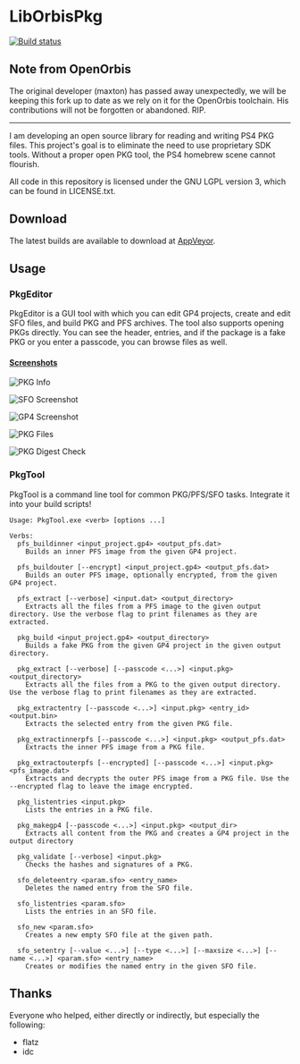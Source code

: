 # LibOrbisPkg
[![Build status](https://ci.appveyor.com/api/projects/status/f0bok1ljnshd2dr0?svg=true)](https://ci.appveyor.com/project/maxton/liborbispkg/build/artifacts)

## Note from OpenOrbis
The original developer (maxton) has passed away unexpectedly, we will be keeping this fork up to date as we rely on it for the OpenOrbis toolchain. His contributions will not be forgotten or abandoned. RIP.

---

I am developing an open source library for reading and writing PS4 PKG files.
This project's goal is to eliminate the need to use proprietary SDK tools.
Without a proper open PKG tool, the PS4 homebrew scene cannot flourish. 

All code in this repository is licensed under the GNU LGPL version 3, which can be found in LICENSE.txt.

## Download
The latest builds are available to download at [AppVeyor](https://ci.appveyor.com/project/maxton/liborbispkg/build/artifacts).

## Usage

### PkgEditor
PkgEditor is a GUI tool with which you can edit GP4 projects, create and edit SFO files, and build PKG and PFS archives.
The tool also supports opening PKGs directly. You can see the header, entries, and if the package is a fake PKG or
you enter a passcode, you can browse files as well.

#### [Screenshots](https://imgur.com/a/n0cP5Ox)

![PKG Info](https://i.imgur.com/H8xJRvj.png)

![SFO Screenshot](https://i.imgur.com/6BBdxim.png)

![GP4 Screenshot](https://i.imgur.com/cjEzB6T.png)

![PKG Files](https://i.imgur.com/hT1QjcM.png)

![PKG Digest Check](https://i.imgur.com/VoHuGRF.png)

### PkgTool
PkgTool is a command line tool for common PKG/PFS/SFO tasks. Integrate it into your build scripts!

```
Usage: PkgTool.exe <verb> [options ...]

Verbs:
  pfs_buildinner <input_project.gp4> <output_pfs.dat>
    Builds an inner PFS image from the given GP4 project.

  pfs_buildouter [--encrypt] <input_project.gp4> <output_pfs.dat>
    Builds an outer PFS image, optionally encrypted, from the given GP4 project.

  pfs_extract [--verbose] <input.dat> <output_directory>
    Extracts all the files from a PFS image to the given output directory. Use the verbose flag to print filenames as they are extracted.

  pkg_build <input_project.gp4> <output_directory>
    Builds a fake PKG from the given GP4 project in the given output directory.

  pkg_extract [--verbose] [--passcode <...>] <input.pkg> <output_directory>
    Extracts all the files from a PKG to the given output directory. Use the verbose flag to print filenames as they are extracted.

  pkg_extractentry [--passcode <...>] <input.pkg> <entry_id> <output.bin>
    Extracts the selected entry from the given PKG file.

  pkg_extractinnerpfs [--passcode <...>] <input.pkg> <output_pfs.dat>
    Extracts the inner PFS image from a PKG file.

  pkg_extractouterpfs [--encrypted] [--passcode <...>] <input.pkg> <pfs_image.dat>
    Extracts and decrypts the outer PFS image from a PKG file. Use the --encrypted flag to leave the image encrypted.

  pkg_listentries <input.pkg>
    Lists the entries in a PKG file.

  pkg_makegp4 [--passcode <...>] <input.pkg> <output_dir>
    Extracts all content from the PKG and creates a GP4 project in the output directory

  pkg_validate [--verbose] <input.pkg>
    Checks the hashes and signatures of a PKG.

  sfo_deleteentry <param.sfo> <entry_name>
    Deletes the named entry from the SFO file.

  sfo_listentries <param.sfo>
    Lists the entries in an SFO file.

  sfo_new <param.sfo>
    Creates a new empty SFO file at the given path.

  sfo_setentry [--value <...>] [--type <...>] [--maxsize <...>] [--name <...>] <param.sfo> <entry_name>
    Creates or modifies the named entry in the given SFO file.
 ```

## Thanks
Everyone who helped, either directly or indirectly, but especially the following:

- flatz
- idc
